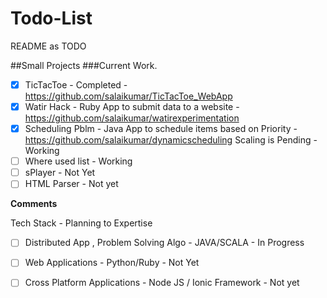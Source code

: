 # Todo-List
README as TODO

##Small Projects
###Current Work.
 - [X] TicTacToe            - Completed - <https://github.com/salaikumar/TicTacToe_WebApp>
 - [X] Watir Hack           - Ruby App to submit data to a website - https://github.com/salaikumar/watirexperimentation
 - [X] Scheduling Pblm      - Java App to schedule items based on Priority - https://github.com/salaikumar/dynamicscheduling
                              Scaling is Pending - Working
 - [ ] Where used list      - Working
 - [ ] sPlayer              - Not Yet
 - [ ] HTML Parser          - Not yet 

<b>Comments</b>

Tech Stack - Planning to Expertise
- [ ] Distributed App , Problem Solving Algo - JAVA/SCALA                 - In Progress
- [ ] Web Applications                       - Python/Ruby                - Not Yet
- [ ] Cross Platform Applications            - Node JS / Ionic Framework  - Not yet 

